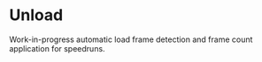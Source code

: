 # Unload

Work-in-progress automatic load frame detection and frame count application for speedruns.
